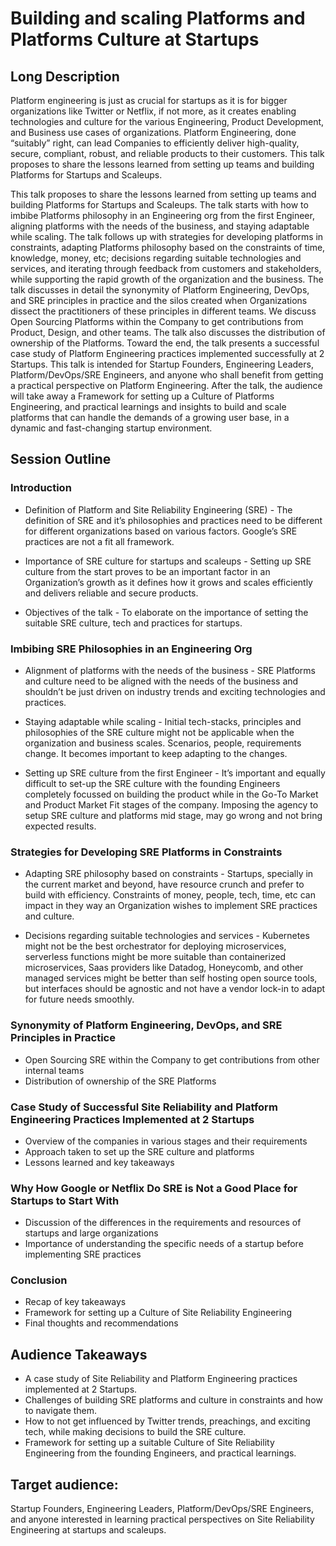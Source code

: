 # Building and scaling Platforms and Platforms Culture at Startups

## Long Description

Platform engineering is just as crucial for startups as it is for bigger organizations like Twitter or Netflix, if not more, as it creates enabling technologies and culture for the various Engineering, Product Development, and Business use cases of organizations. Platform Engineering, done “suitably” right, can lead Companies to efficiently deliver high-quality, secure, compliant, robust, and reliable products to their customers. This talk proposes to share the lessons learned from setting up teams and building Platforms for Startups and Scaleups.

This talk proposes to share the lessons learned from setting up teams and building Platforms for Startups and Scaleups. The talk starts with how to imbibe Platforms philosophy in an Engineering org from the first Engineer, aligning platforms with the needs of the business, and staying adaptable while scaling. The talk follows up with strategies for developing platforms in constraints, adapting Platforms philosophy based on the constraints of time, knowledge, money, etc; decisions regarding suitable technologies and services, and iterating through feedback from customers and stakeholders, while supporting the rapid growth of the organization and the business. The talk discusses in detail the synonymity of Platform Engineering, DevOps, and SRE principles in practice and the silos created when Organizations dissect the practitioners of these principles in different teams. We discuss Open Sourcing Platforms within the Company to get contributions from Product, Design, and other teams. The talk also discusses the distribution of ownership of the Platforms. Toward the end, the talk presents a successful case study of Platform Engineering practices implemented successfully at 2 Startups. This talk is intended for Startup Founders, Engineering Leaders, Platform/DevOps/SRE Engineers, and anyone who shall benefit from getting a practical perspective on Platform Engineering. After the talk, the audience will take away a Framework for setting up a Culture of Platforms Engineering, and practical learnings and insights to build and scale platforms that can handle the demands of a growing user base, in a dynamic and fast-changing startup environment.


## Session Outline

### Introduction 

- Definition of Platform and Site Reliability Engineering (SRE)  - The definition of SRE and it’s philosophies and practices need to be different for different organizations based on various factors. Google’s SRE practices are not a fit all framework.

- Importance of SRE culture for startups and scaleups - Setting up SRE culture from the start proves to be an important factor in an Organization’s growth as it defines how it grows and scales efficiently and delivers reliable and secure products.

- Objectives of the talk - To elaborate on the importance of setting the suitable SRE culture, tech and practices for startups.


### Imbibing SRE Philosophies in an Engineering Org 

- Alignment of platforms with the needs of the business - SRE Platforms and culture need to be aligned with the needs of the business and shouldn’t be just driven on industry trends and exciting technologies and practices.

- Staying adaptable while scaling - Initial tech-stacks, principles and philosophies of the SRE culture might not be applicable when the organization and business scales. Scenarios, people, requirements change. It becomes important to keep adapting to the changes.

- Setting up SRE culture from the first Engineer - It’s important and equally difficult to set-up the SRE culture with the founding Engineers completely focussed on building the product while in the Go-To Market and Product Market Fit stages of the company. Imposing the agency to setup SRE culture and platforms mid stage, may go wrong and not bring expected results.

### Strategies for Developing SRE Platforms in Constraints 

- Adapting SRE philosophy based on constraints - Startups, specially in the current market and beyond, have resource crunch and prefer to build with efficiency. Constraints of money, people, tech, time, etc can impact in they way an Organization wishes to implement SRE practices and culture.

- Decisions regarding suitable technologies and services - Kubernetes might not be the best orchestrator for deploying microservices, serverless functions might be more suitable than containerized microservices, Saas providers like Datadog, Honeycomb, and other managed services might be better than self hosting open source tools, but interfaces should be agnostic and not have a vendor lock-in to adapt for future needs smoothly.

### Synonymity of Platform Engineering, DevOps, and SRE Principles in Practice 

- Open Sourcing SRE within the Company to get contributions from other internal teams 
- Distribution of ownership of the SRE Platforms

### Case Study of Successful Site Reliability and Platform Engineering Practices Implemented at 2 Startups 

- Overview of the companies in various stages and their requirements 
- Approach taken to set up the SRE culture and platforms 
- Lessons learned and key takeaways

### Why How Google or Netflix Do SRE is Not a Good Place for Startups to Start With 

- Discussion of the differences in the requirements and resources of startups and large organizations 
- Importance of understanding the specific needs of a startup before implementing SRE practices

### Conclusion 
- Recap of key takeaways 
- Framework for setting up a Culture of Site Reliability Engineering 
- Final thoughts and recommendations


## Audience Takeaways


- A case study of Site Reliability and Platform Engineering practices implemented at 2 Startups.
- Challenges of building SRE platforms and culture in constraints and how to navigate them.
- How to not get influenced by Twitter trends, preachings, and exciting tech, while making decisions to build the SRE culture.
- Framework for setting up a suitable Culture of Site Reliability Engineering from the founding Engineers, and practical learnings.

## Target audience: 

Startup Founders, Engineering Leaders, Platform/DevOps/SRE Engineers, and anyone interested in learning practical perspectives on Site Reliability Engineering at startups and scaleups.
